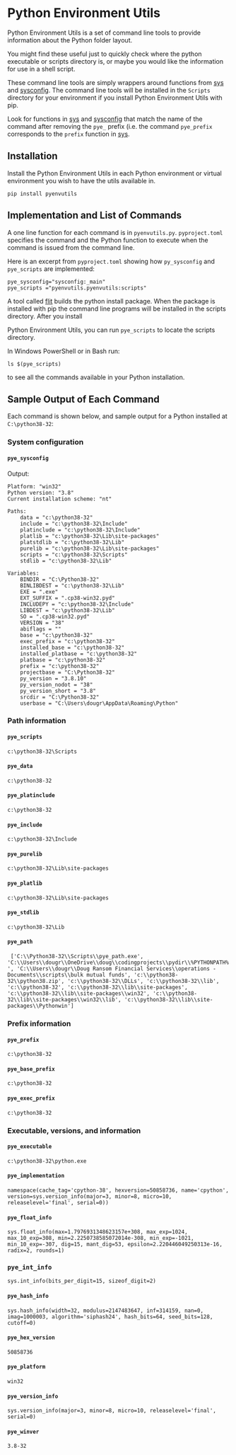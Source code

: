 # Python Environment Utils

Python Environment Utils is a set of command line
tools to provide information about the Python folder layout.

You might find these useful just to quickly check where the 
python executable or scripts directory is, or maybe 
you would like the information for use in a shell script.

These command line tools are simply wrappers around functions
from [sys](https://docs.python.org/3/library/sys.html) and
[sysconfig](https://docs.python.org/3/library/sysconfig.html).  The command line tools
will be installed in the `Scripts` directory for your environment if you install Python Environment Utils
with pip.

Look for functions in [sys](https://docs.python.org/3/library/sys.html) and
[sysconfig](https://docs.python.org/3/library/sysconfig.html) that match the name of the command
after removing the `pye_` prefix (i.e. the command `pye_prefix` corresponds to the `prefix` function in [sys](https://docs.python.org/3/library/sys.html]).

## Installation
Install the Python Environment Utils  in each Python environment or virtual
environment you wish to have the utils available in.

```
pip install pyenvutils
```

## Implementation and List of Commands

A one line function for each command is in `pyenvutils.py`.
`pyproject.toml` specifies the command and the Python function to execute
when the command is issued from the command line.

Here is an excerpt from `pyproject.toml` showing how `py_sysconfig` and `pye_scripts` are implemented:

```[tool.flit.scripts]
pye_sysconfig="sysconfig:_main"
pye_scripts ="pyenvutils.pyenvutils:scripts"
```

A tool called [flit](https://flit.readthedocs.io/en/latest/) builds the
python install package. When  the package is installed with pip the command
line programs will be installed in the scripts directory.  After you install 

Python Environment Utils, you can run `pye_scripts` to locate the scripts directory.

In Windows PowerShell or in Bash run:

```
ls $(pye_scripts)
```

to see all the commands available in your Python installation.

## Sample Output of Each Command
Each command is shown below, and sample output for a Python installed at `C:\python38-32`:

### System configuration

#### `pye_sysconfig`

Output:
```    
Platform: "win32"
Python version: "3.8"
Current installation scheme: "nt"

Paths: 
    data = "c:\python38-32"
    include = "c:\python38-32\Include"
    platinclude = "c:\python38-32\Include"
    platlib = "c:\python38-32\Lib\site-packages"
    platstdlib = "c:\python38-32\Lib"
    purelib = "c:\python38-32\Lib\site-packages"
    scripts = "c:\python38-32\Scripts"
    stdlib = "c:\python38-32\Lib"

Variables: 
    BINDIR = "C:\Python38-32"
    BINLIBDEST = "c:\python38-32\Lib"
    EXE = ".exe"
    EXT_SUFFIX = ".cp38-win32.pyd"
    INCLUDEPY = "c:\python38-32\Include"
    LIBDEST = "c:\python38-32\Lib"
    SO = ".cp38-win32.pyd"
    VERSION = "38"
    abiflags = ""
    base = "c:\python38-32"
    exec_prefix = "c:\python38-32"
    installed_base = "c:\python38-32"
    installed_platbase = "c:\python38-32"
    platbase = "c:\python38-32"
    prefix = "c:\python38-32"
    projectbase = "C:\Python38-32"
    py_version = "3.8.10"
    py_version_nodot = "38"
    py_version_short = "3.8"
    srcdir = "C:\Python38-32"
    userbase = "C:\Users\dougr\AppData\Roaming\Python" 
``` 

### Path information

#### `pye_scripts`

```c:\python38-32\Scripts```

#### `pye_data`

```c:\python38-32```

#### `pye_platinclude`

```c:\python38-32```

#### `pye_include`

```c:\python38-32\Include```

#### `pye_purelib`

 ```c:\python38-32\Lib\site-packages```

#### `pye_platlib`

```c:\python38-32\Lib\site-packages```

#### `pye_stdlib`

```c:\python38-32\Lib```

#### `pye_path`

``` ['C:\\Python38-32\\Scripts\\pye_path.exe', 'C:\\Users\\dougr\\OneDrive\\doug\\codingprojects\\pydir\\%PYTHONPATH%', 'C:\\Users\\dougr\\Doug Ransom Financial Services\\operations - Documents\\scripts\\bulk mutual funds', 'c:\\python38-32\\python38.zip', 'c:\\python38-32\\DLLs', 'c:\\python38-32\\lib', 'c:\\python38-32', 'c:\\python38-32\\lib\\site-packages', 'c:\\python38-32\\lib\\site-packages\\win32', 'c:\\python38-32\\lib\\site-packages\\win32\\lib', 'c:\\python38-32\\lib\\site-packages\\Pythonwin']```

### Prefix information

#### `pye_prefix`

```c:\python38-32```

#### `pye_base_prefix`

```c:\python38-32```

#### `pye_exec_prefix`

```c:\python38-32```

### Executable, versions, and information

#### `pye_executable`  

```c:\python38-32\python.exe```

#### `pye_implementation`

```namespace(cache_tag='cpython-38', hexversion=50858736, name='cpython', version=sys.version_info(major=3, minor=8, micro=10, releaselevel='final', serial=0))```

#### `pye_float_info`

```sys.float_info(max=1.7976931348623157e+308, max_exp=1024, max_10_exp=308, min=2.2250738585072014e-308, min_exp=-1021, min_10_exp=-307, dig=15, mant_dig=53, epsilon=2.220446049250313e-16, radix=2, rounds=1)```

### `pye_int_info`
```sys.int_info(bits_per_digit=15, sizeof_digit=2)```

#### `pye_hash_info`

```sys.hash_info(width=32, modulus=2147483647, inf=314159, nan=0, imag=1000003, algorithm='siphash24', hash_bits=64, seed_bits=128, cutoff=0)```

#### `pye_hex_version`

```50858736```

#### `pye_platform`

```win32 ```

#### `pye_version_info`

```sys.version_info(major=3, minor=8, micro=10, releaselevel='final', serial=0)```

#### `pye_winver`

```3.8-32```
